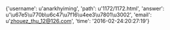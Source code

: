 {'username': u'anarkhyiming', 'path': u'1172/1172.html', 'answer': u'\u67e5\u770b\u6c47\u7f16\u4ee3\u7801\u3002', 'email': u'zhouez_thu_12@126.com', 'time': '2016-02-24:20:27:19'}